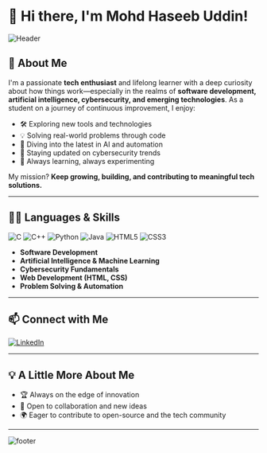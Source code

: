 # 👋 Hi there, I'm Mohd Haseeb Uddin!

![Header](https://capsule-render.vercel.app/api?type=waving&color=gradient&height=200&section=header&text=Welcome%20to%20My%20GitHub!&fontSize=40&fontAlignY=35&desc=Tech%20Enthusiast%20%7C%20Student%20%7C%20Always%20Curious&descAlignY=60)

## 🚀 About Me

I'm a passionate **tech enthusiast** and lifelong learner with a deep curiosity about how things work—especially in the realms of **software development, artificial intelligence, cybersecurity, and emerging technologies**. As a student on a journey of continuous improvement, I enjoy:

- 🛠️ Exploring new tools and technologies
- 💡 Solving real-world problems through code
- 🤖 Diving into the latest in AI and automation
- 🔐 Staying updated on cybersecurity trends
- 🌱 Always learning, always experimenting

My mission? **Keep growing, building, and contributing to meaningful tech solutions.**

---

## 🧑‍💻 Languages & Skills

![C](https://img.shields.io/badge/-C-00599C?style=flat-square&logo=c&logoColor=white)
![C++](https://img.shields.io/badge/-C++-00599C?style=flat-square&logo=c%2B%2B&logoColor=white)
![Python](https://img.shields.io/badge/-Python-3776AB?style=flat-square&logo=python&logoColor=white)
![Java](https://img.shields.io/badge/-Java-007396?style=flat-square&logo=java&logoColor=white)
![HTML5](https://img.shields.io/badge/-HTML5-E34F26?style=flat-square&logo=html5&logoColor=white)
![CSS3](https://img.shields.io/badge/-CSS3-1572B6?style=flat-square&logo=css3&logoColor=white)

- **Software Development**
- **Artificial Intelligence & Machine Learning**
- **Cybersecurity Fundamentals**
- **Web Development (HTML, CSS)**
- **Problem Solving & Automation**
---

## 📫 Connect with Me

[![LinkedIn](https://img.shields.io/badge/-LinkedIn-blue?style=flat-square&logo=linkedin&logoColor=white)](https://www.linkedin.com/in/mohd-haseeb-uddin-1aa063338)

---

## 💡 A Little More About Me

- 🏆 Always on the edge of innovation
- 💬 Open to collaboration and new ideas
- 🌍 Eager to contribute to open-source and the tech community

---

![footer](https://capsule-render.vercel.app/api?type=waving&color=gradient&height=120&section=footer)
